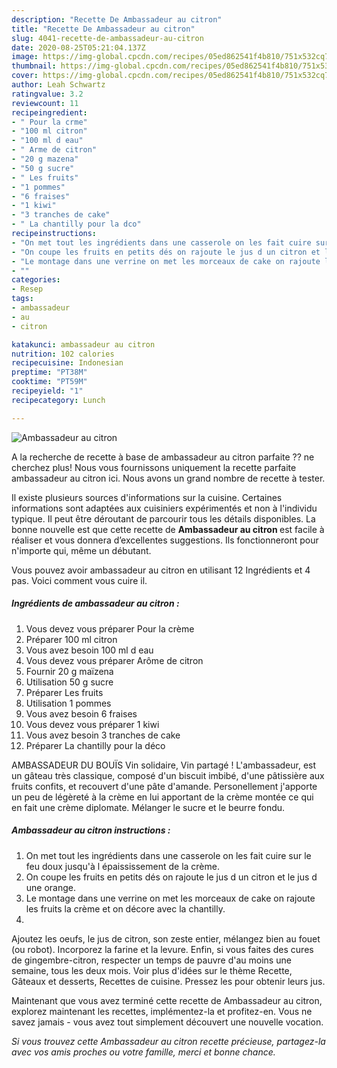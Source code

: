 ```yaml
---
description: "Recette De Ambassadeur au citron"
title: "Recette De Ambassadeur au citron"
slug: 4041-recette-de-ambassadeur-au-citron
date: 2020-08-25T05:21:04.137Z
image: https://img-global.cpcdn.com/recipes/05ed862541f4b810/751x532cq70/ambassadeur-au-citron-photo-principale-de-la-recette.jpg
thumbnail: https://img-global.cpcdn.com/recipes/05ed862541f4b810/751x532cq70/ambassadeur-au-citron-photo-principale-de-la-recette.jpg
cover: https://img-global.cpcdn.com/recipes/05ed862541f4b810/751x532cq70/ambassadeur-au-citron-photo-principale-de-la-recette.jpg
author: Leah Schwartz
ratingvalue: 3.2
reviewcount: 11
recipeingredient:
- " Pour la crme"
- "100 ml citron"
- "100 ml d eau"
- " Arme de citron"
- "20 g mazena"
- "50 g sucre"
- " Les fruits"
- "1 pommes"
- "6 fraises"
- "1 kiwi"
- "3 tranches de cake"
- " La chantilly pour la dco"
recipeinstructions:
- "On met tout les ingrédients dans une casserole on les fait cuire sur le feu doux jusqu&#39;à l épaississement de la crème."
- "On coupe les fruits en petits dés on rajoute le jus d un citron et le jus d une orange."
- "Le montage dans une verrine on met les morceaux de cake on rajoute les fruits la crème et on décore avec la chantilly."
- ""
categories:
- Resep
tags:
- ambassadeur
- au
- citron

katakunci: ambassadeur au citron 
nutrition: 102 calories
recipecuisine: Indonesian
preptime: "PT38M"
cooktime: "PT59M"
recipeyield: "1"
recipecategory: Lunch

---
```



![Ambassadeur au citron](https://img-global.cpcdn.com/recipes/05ed862541f4b810/751x532cq70/ambassadeur-au-citron-photo-principale-de-la-recette.jpg)

A la recherche de recette à base de ambassadeur au citron parfaite ?? ne cherchez plus! Nous vous fournissons uniquement la recette parfaite ambassadeur au citron ici. Nous avons un grand nombre de recette à tester.

Il existe plusieurs sources d'informations sur la cuisine. Certaines informations sont adaptées aux cuisiniers expérimentés et non à l'individu typique. Il peut être déroutant de parcourir tous les détails disponibles. La bonne nouvelle est que cette recette de <strong> Ambassadeur au citron </strong> est facile à réaliser et vous donnera d’excellentes suggestions. Ils fonctionneront pour n'importe qui, même un débutant.

<!--inarticleads1-->

Vous pouvez avoir ambassadeur au citron en utilisant 12 Ingrédients et 4 pas. Voici comment vous cuire il.

##### Ingrédients de ambassadeur au citron :

1. Vous devez vous préparer  Pour la crème
1. Préparer 100 ml citron
1. Vous avez besoin 100 ml d eau
1. Vous devez vous préparer  Arôme de citron
1. Fournir 20 g maïzena
1. Utilisation 50 g sucre
1. Préparer  Les fruits
1. Utilisation 1 pommes
1. Vous avez besoin 6 fraises
1. Vous devez vous préparer 1 kiwi
1. Vous avez besoin 3 tranches de cake
1. Préparer  La chantilly pour la déco


AMBASSADEUR DU BOUÏS Vin solidaire, Vin partagé ! L&#39;ambassadeur, est un gâteau très classique, composé d&#39;un biscuit imbibé, d&#39;une pâtissière aux fruits confits, et recouvert d&#39;une pâte d&#39;amande. Personellement j&#39;apporte un peu de légèreté à la crème en lui apportant de la crème montée ce qui en fait une crème diplomate. Mélanger le sucre et le beurre fondu. 

<!--inarticleads2-->

##### Ambassadeur au citron instructions :

1. On met tout les ingrédients dans une casserole on les fait cuire sur le feu doux jusqu&#39;à l épaississement de la crème.
1. On coupe les fruits en petits dés on rajoute le jus d un citron et le jus d une orange.
1. Le montage dans une verrine on met les morceaux de cake on rajoute les fruits la crème et on décore avec la chantilly.
1. 


Ajoutez les oeufs, le jus de citron, son zeste entier, mélangez bien au fouet (ou robot). Incorporez la farine et la levure. Enfin, si vous faites des cures de gingembre-citron, respecter un temps de pauvre d&#39;au moins une semaine, tous les deux mois. Voir plus d&#39;idées sur le thème Recette, Gâteaux et desserts, Recettes de cuisine. Pressez les pour obtenir leurs jus. 

<!--inarticleads1-->

<p>
Maintenant que vous avez terminé cette recette de Ambassadeur au citron, explorez maintenant les recettes, implémentez-la et profitez-en. Vous ne savez jamais - vous avez tout simplement découvert une nouvelle vocation.
</p>

<p>
<i>Si vous trouvez cette Ambassadeur au citron recette précieuse, partagez-la avec vos amis proches ou votre famille, merci et bonne chance.</i>
</p>
